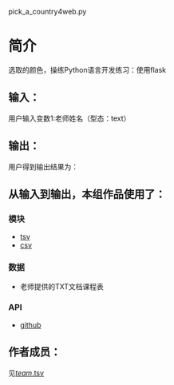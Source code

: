 pick_a_country4web.py

# 简介 
选取的颜色，操练Python语言开发练习：使用flask


		

## 输入：
用户输入变数1:老师姓名（型态：text）
## 输出：
用户得到输出结果为：
## 从输入到输出，本组作品使用了：
### 模块
* [tsv](http://www.52ij.com/jishu/python/12449.html)
* [csv](http://www.cnblogs.com/nisen/p/6155492.html)


### 数据
* 老师提供的TXT文档课程表
### API
* [github](https://api.github.com/)

## 作者成员：
见[_team_.tsv](https://github.com/hujingyin/repo-C-/blob/master/_team_.tsv)
